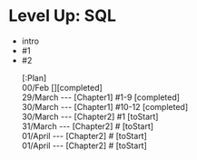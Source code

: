<h1>Level Up: SQL</h1>

<ul>
    <li>intro</li>
    <li>#1 </li>
    <li>#2 </li>
</uk>

[:Plan]
<br /> 00/Feb [][completed]
<br /> 29/March --- [Chapter1] #1-9 [completed]
<br /> 30/March --- [Chapter1] #10-12 [completed]
<br /> 30/March --- [Chapter2] #1 [toStart]
<br /> 31/March --- [Chapter2] # [toStart]
<br /> 01/April --- [Chapter2] # [toStart]
<br /> 01/April --- [Chapter2] # [toStart]